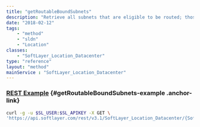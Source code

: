 ```yaml
---
title: "getRoutableBoundSubnets"
description: "Retrieve all subnets that are eligible to be routed; those which the account has permission to associate with a vlan."
date: "2018-02-12"
tags:
    - "method"
    - "sldn"
    - "Location"
classes:
    - "SoftLayer_Location_Datacenter"
type: "reference"
layout: "method"
mainService : "SoftLayer_Location_Datacenter"
---
```


### [REST Example](#getRoutableBoundSubnets-example) <a href="/article/rest/"><i class="fas fa-question"></i></a> {#getRoutableBoundSubnets-example .anchor-link} 
```bash
curl -g -u $SL_USER:$SL_APIKEY -X GET \
'https://api.softlayer.com/rest/v3.1/SoftLayer_Location_Datacenter/{SoftLayer_Location_DatacenterID}/getRoutableBoundSubnets'
```
